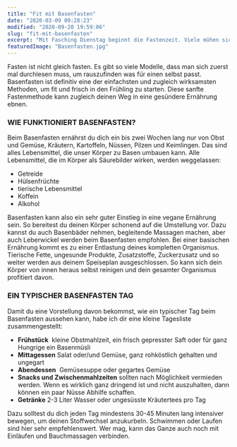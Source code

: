 ```yaml
---
title: "Fit mit Basenfasten"
date: "2020-03-09 09:28:23"
modified: "2020-09-20 19:59:06"
slug: "fit-mit-basenfasten"
excerpt: "Mit Fasching Dienstag beginnt die Fastenzeit. Viele mühen sich dann mit Fasten ab und können es doch nicht in den Alltag integrieren. "
featuredImage: "Basenfasten.jpg"
---
```


Fasten ist nicht gleich fasten. Es gibt so viele Modelle, dass man sich zuerst mal durchlesen muss, um rauszufinden was für einen selbst passt. Basenfasten ist definitiv eine der einfachsten und zugleich wirksamsten Methoden, um fit und frisch in den Frühling zu starten. Diese sanfte Fastenmethode kann zugleich deinen Weg in eine gesündere Ernährung ebnen.

### **WIE FUNKTIONIERT BASENFASTEN?** 

Beim Basenfasten ernährst du dich ein bis zwei Wochen lang nur von Obst und Gemüse, Kräutern, Kartoffeln, Nüssen, Pilzen und Keimlingen. Das sind alles Lebensmittel, die unser Körper zu Basen umbauen kann. Alle Lebensmittel, die im Körper als Säurebilder wirken, werden weggelassen:

*   Getreide
*   Hülsenfrüchte
*   tierische Lebensmittel
*   Koffein
*   Alkohol

Basenfasten kann also ein sehr guter Einstieg in eine vegane Ernährung sein. So bereitest du deinen Körper schonend auf die Umstellung vor. Dazu kannst du auch Basenbäder nehmen, begleitende Massagen machen, aber auch Leberwickel werden beim Basenfasten empfohlen. Bei einer basischen Ernährung kommt es zu einer Entlastung deines kompletten Organismus. Tierische Fette, ungesunde Produkte, Zusatzstoffe, Zuckerzusatz und so weiter werden aus deinem Speiseplan ausgeschlossen. So kann sich dein Körper von innen heraus selbst reinigen und dein gesamter Organismus profitiert davon.

### **EIN TYPISCHER BASENFASTEN TAG** 

Damit du eine Vorstellung davon bekommst, wie ein typischer Tag beim Basenfasten aussehen kann, habe ich dir eine kleine Tagesliste zusammengestellt:

*   **Frühstück**  kleine Obstmahlzeit, ein frisch gepresster Saft oder für ganz Hungrige ein Basenmüsli
*   **Mittagessen** Salat oder/und Gemüse, ganz rohköstlich gehalten und ungegart
*   **Abendessen**  Gemüsesuppe oder gegartes Gemüse
*   **Snacks und Zwischenmahlzeiten** sollten nach Möglichkeit vermieden werden. Wenn es wirklich ganz dringend ist und nicht auszuhalten, dann können ein paar Nüsse Abhilfe schaffen.
*   **Getränke** 2-3 Liter Wasser oder ungesüsste Kräutertees pro Tag

Dazu solltest du dich jeden Tag mindestens 30-45 Minuten lang intensiver bewegen, um deinen Stoffwechsel anzukurbeln. Schwimmen oder Laufen sind hier sehr empfehlenswert. Wer mag, kann das Ganze auch noch mit Einläufen und Bauchmassagen verbinden.